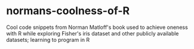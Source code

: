 # normans-coolness-of-R

Cool code snippets from Norman Matloff's book used to achieve oneness with R while exploring Fisher's iris dataset and other publicly available datasets; learning to program in R
